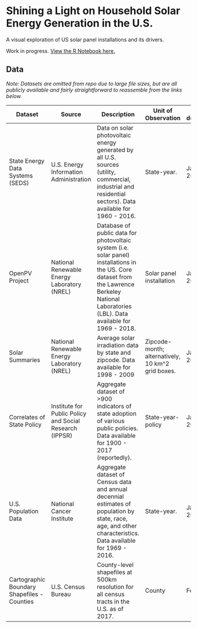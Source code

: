 # Shining a Light on Household Solar Energy Generation in the U.S.
A visual exploration of US solar panel installations and its drivers.

Work in progress. [View the R Notebook here.](https://jtanwk.github.io/us-solar/)

## Data

*Note: Datasets are omitted from repo due to large file sizes, but are all publicly available and fairly straightforward to reassemble from the links below.*

Dataset | Source | Description | Unit of Observation | Last downloaded | URL
--- | --- | --- | --- | --- | ---
State Energy Data Systems (SEDS) | U.S. Energy Information Administration | Data on solar photovoltaic energy generated by all U.S. sources (utility, commercial, industrial and residential sectors). Data available for 1960 - 2016. | State-year. | Jan 28, 2019 | [Link to site](https://www.eia.gov/state/seds/)
OpenPV Project | National Renewable Energy Laboratory (NREL) | Database of public data for photovoltaic system (i.e. solar panel) installations in the US. Core dataset from the Lawrence Berkeley National Laboratories (LBL). Data available for 1969 - 2018. | Solar panel installation | Jan 19, 2019 | [Link to site](https://openpv.nrel.gov/about)
Solar Summaries | National Renewable Energy Laboratory (NREL) | Average solar irradiation data by state and zipcode. Data available for 1998 - 2009 | Zipcode-month; alternatively, 10 km^2 grid boxes. | Jan 19, 2019  | [Link to site](https://www.nrel.gov/gis/data-solar.html)
Correlates of State Policy | Institute for Public Policy and Social Research (IPPSR) | Aggregate dataset of >900 indicators of state adoption of various public policies. Data available for 1900 - 2017 (reportedly). | State-year-policy | Jan 19, 2019 | [Link to site](http://ippsr.msu.edu/public-policy/correlates-state-policy)
U.S. Population Data | National Cancer Institute | Aggregate dataset of Census data and annual decennial estimates of population by state, race, age, and other characteristics. Data available for 1969 - 2016. | State-year. | Jan 19, 2019  | [Link to site](https://seer.cancer.gov/popdata/download.html)
Cartographic Boundary Shapefiles - Counties | U.S. Census Bureau | County-level shapefiles at 500km resolution for all census tracts in the U.S. as of 2017. | County | Feb 6, 2019 | [Link to site](https://www.census.gov/geo/maps-data/data/cbf/cbf_counties.html)
